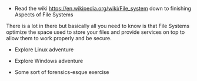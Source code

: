 * Read the wiki https://en.wikipedia.org/wiki/File_system down to finishing Aspects of File Systems

There is a lot in there but basically all you need to know is that File Systems optimize the space used to store your files and provide services on top to allow them to work properly and be secure. 

* Explore Linux adventure

* Explore Windows adventure

* Some sort of forensics-esque exercise
